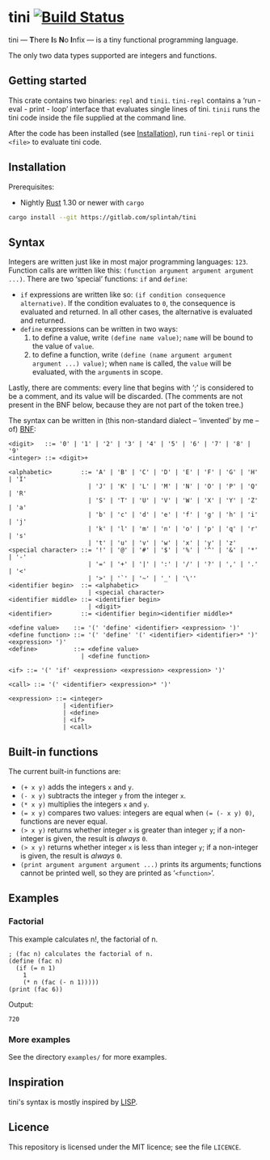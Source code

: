 # tini [![Build Status](https://travis-ci.org/splintah/tini.svg?branch=master)](https://travis-ci.org/splintah/tini)

tini — **T**here **I**s **N**o **I**nfix — is a tiny functional programming language.

The only two data types supported are integers and functions.

## Getting started

This crate contains two binaries: `repl` and `tinii`.
`tini-repl` contains a ‘run - eval - print - loop’ interface that evaluates single lines of
tini.
`tinii` runs the tini code inside the file supplied at the command line.

After the code has been installed (see [Installation]), run `tini-repl` or `tinii <file>` to
evaluate tini code.

## Installation

Prerequisites:

- Nightly [Rust] 1.30 or newer with `cargo`

```bash
cargo install --git https://gitlab.com/splintah/tini
```

## Syntax

Integers are written just like in most major programming languages: `123`.
Function calls are written like this: `(function argument argument argument ...)`.
There are two ‘special’ functions: `if` and `define`:

- `if` expressions are written like so: `(if condition consequence alternative)`.
  If the condition evaluates to `0`, the consequence is evaluated and returned.
  In all other cases, the alternative is evaluated and returned.
- `define` expressions can be written in two ways:
  1. to define a value, write `(define name value)`; `name` will be bound to the value of
  `value`.
  2. to define a function, write `(define (name argument argument argument ...) value)`; when
  `name` is called, the `value` will be evaluated, with the `argument`s in scope.

Lastly, there are comments: every line that begins with ‘;’ is considered to be a comment, and
its value will be discarded. (The comments are not present in the BNF below, because they are
not part of the token tree.)

The syntax can be written in (this non-standard dialect – ‘invented’ by me – of) [BNF]:

```plain
<digit>   ::= '0' | '1' | '2' | '3' | '4' | '5' | '6' | '7' | '8' | '9'
<integer> ::= <digit>+

<alphabetic>        ::= 'A' | 'B' | 'C' | 'D' | 'E' | 'F' | 'G' | 'H' | 'I'
                      | 'J' | 'K' | 'L' | 'M' | 'N' | 'O' | 'P' | 'Q' | 'R'
                      | 'S' | 'T' | 'U' | 'V' | 'W' | 'X' | 'Y' | 'Z' | 'a'
                      | 'b' | 'c' | 'd' | 'e' | 'f' | 'g' | 'h' | 'i' | 'j'
                      | 'k' | 'l' | 'm' | 'n' | 'o' | 'p' | 'q' | 'r' | 's'
                      | 't' | 'u' | 'v' | 'w' | 'x' | 'y' | 'z'
<special character> ::= '!' | '@' | '#' | '$' | '%' | '^' | '&' | '*' | '-'
                      | '=' | '+' | '|' | ':' | '/' | '?' | ',' | '.' | '<'
                      | '>' | '`' | '~' | '_' | '\''
<identifier begin>  ::= <alphabetic>
                      | <special character>
<identifier middle> ::= <identifier begin>
                      | <digit>
<identifier>        ::= <identifier begin><identifier middle>*

<define value>    ::= '(' 'define' <identifier> <expression> ')'
<define function> ::= '(' 'define' '(' <identifier> <identifier>* ')' <expression> ')'
<define>          ::= <define value>
                    | <define function>

<if> ::= '(' 'if' <expression> <expression> <expression> ')'

<call> ::= '(' <identifier> <expression>* ')'

<expression> ::= <integer>
               | <identifier>
               | <define>
               | <if>
               | <call>
```

## Built-in functions

The current built-in functions are:

- `(+ x y)` adds the integers `x` and `y`.
- `(- x y)` subtracts the integer `y` from the integer `x`.
- `(* x y)` multiplies the integers `x` and `y`.
- `(= x y)` compares two values: integers are equal when `(= (- x y) 0)`, functions are never equal.
- `(> x y)` returns whether integer `x` is greater than integer `y`; if a non-integer is given, the result is _always_ `0`.
- `(> x y)` returns whether integer `x` is less than integer `y`; if a non-integer is given, the result is _always_ `0`.
- `(print argument argument argument ...)` prints its arguments; functions cannot be printed well, so they are printed as ‘`<function>`’.

## Examples

### Factorial

This example calculates n!, the factorial of n.

```plain
; (fac n) calculates the factorial of n.
(define (fac n)
  (if (= n 1)
    1
    (* n (fac (- n 1)))))
(print (fac 6))
```

Output:

```plain
720
```

### More examples

See the directory `examples/` for more examples.

## Inspiration

tini's syntax is mostly inspired by [LISP].

## Licence

This repository is licensed under the MIT licence; see the file `LICENCE`.

[Installation]: #installation
[Rust]: https://rust-lang.org
[BNF]: https://en.wikipedia.org/wiki/Backus%E2%80%93Naur_form
[LISP]: https://en.wikipedia.org/wiki/Lisp_(programming_language)
